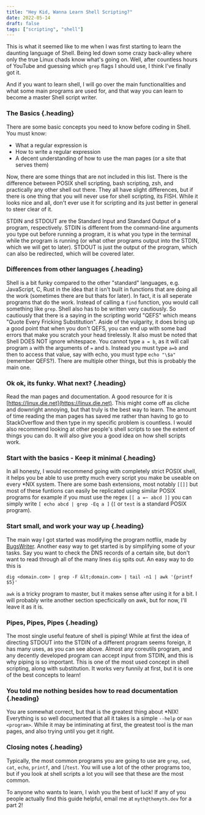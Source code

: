 ```yaml
---
title: "Hey Kid, Wanna Learn Shell Scripting?"
date: 2022-05-14
draft: false
tags: ["scripting", "shell"]
---
```


This is what it seemed like to me when I was first starting to learn the
daunting language of Shell. Being led down some crazy back-alley where only the
true Linux chads know what's going on. Well, after countless hours of YouTube and
guessing which `grep` flags I should use, I think I've finally got it.

And if you want to learn shell, I will go over the main functionalities
and what some main programs are used for, and that way you can learn to
become a master Shell script writer.

### The Basics {.heading}

There are some basic concepts you need to know before coding in Shell.
You must know:

- What a regular expression is
- How to write a regular expression
- A decent understanding of how to use the man pages (or a site that serves them)

Now, there are some things that are not included in this list. There is
the difference between POSIX shell scripting, bash scripting, zsh, and
practically any other shell out there. They all have slight differences,
but if there is one thing that you will never use for shell scripting,
its FISH. While it looks nice and all, don't ever use it for scripting
and its just better in general to steer clear of it.

STDIN and STDOUT are the Standard Input and Standard Output of a
program, respectively. STDIN is different from the command-line
arguments you type out before running a program, it is what you type
in the terminal while the program is running (or what other programs
output into the STDIN, which we will get to later). STDOUT is just the
output of the program, which can also be redirected, which will be
covered later.

### Differences from other languages {.heading}

Shell is a bit funky compared to the other "standard" languages, e.g.
JavaScript, C, Rust in the idea that it isn't built in functions that
are doing all the work (sometimes there are but thats for later). In
fact, it is all seperate programs that do the work. Instead of calling
a `find` function, you would call something like `grep`. Shell also has
to be written very cautiously. So cautiously that there is a saying in
the scripting world "QEFS" which means "Quote Every Fricking Substitution".
Aside of the vulgarity, it does bring up a good point that when you don't
QEFS, you can end up with some bad errors that make you scratch your head
tirelessly. It also must be noted that Shell DOES NOT ignore whitespace.
You cannot type `a = b`, as it will call program `a` with the arguments of
`=` and `b`. Instead you must type `a=b` and then to access that value, say
with echo, you must type `echo "\$a"` (remember QEFS?). There are multiple
other things, but this is probably the main one.

### Ok ok, its funky. What next? {.heading}

Read the man pages and documentation. A good resource for it is
[https://linux.die.net](https://linux.die.net). This might come off as cliche
and downright annoying, but that truly is the best way to learn. The amount of
time reading the man pages has saved me rather than having to go to
StackOverflow and then type in my specific problem is countless. I would also
recommend looking at other people's shell scripts to see the extent of things
you can do. It will also give you a good idea on how shell scripts work.

### Start with the basics - Keep it minimal {.heading}

In all honesty, I would recommend going with completely strict POSIX shell,
it helps you be able to use pretty much every script you make be useable
on every *NIX system. There are some bash extensions, most notably `[[]]`
but most of these funtions can easily be replicated using similar POSIX programs
for example if you must use the regex `[[ a =~ abcd ]]` you can simply write
`[ echo abcd | grep -Eq a ]` (`[` or `test` is a standard POSIX program).

### Start small, and work your way up {.heading}

The main way I got started was modifying the program notflix, made by
[BugsWriter](https://bugswriter.com). Another easy way to get started is by
simplifying some of your tasks. Say you want to check the DNS records of a
certain site, but don't want to read through all of the many lines `dig` spits
out. An easy way to do this is

    dig <domain.com> | grep -F &lt;domain.com> | tail -n1 | awk '{printf $5}'

`awk` is a tricky program to master, but it makes sense after using it for a bit.
I will probably write another section specficically on awk, but for now, I'll
leave it as it is.

### Pipes, Pipes, Pipes {.heading}

The most single useful feature of shell is piping! While at first the idea of
directing STDOUT into the STDIN of a different program seems foreign, it has
many uses, as you can see above. Almost any coreutils program, and any decently
developed program can accept input from STDIN, and this is why piping is so
important.  This is one of the most used concept in shell scripting, along with
substitution.  It works very funnily at first, but it is one of the best
concepts to learn!

### You told me nothing besides how to read documentation {.heading}

You are somewhat correct, but that is the greatest thing about *NIX! Everything
is so well documented that all it takes is a simple `--help` or `man <program>`.
While it may be intiminating at first, the greatest tool is the man pages, and also
trying until you get it right.

### Closing notes {.heading}

Typically, the most common programs you are going to use are
`grep`, `sed`, `cat`, `echo`, `printf`, and `[`/`test`. You will
use a lot of the other programs too, but if you look at shell scripts
a lot you will see that these are the most common.

To anyone who wants to learn, I wish you the best of luck!
If any of you people actually find this guide helpful,
email me at `myth@themyth.dev` for a part 2!
